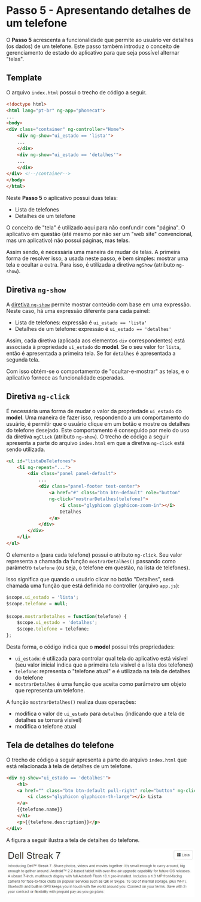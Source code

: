 # Passo 5 - Apresentando detalhes de um telefone

O **Passo 5** acrescenta a funcionalidade que permite ao usuário ver detalhes (os dados) de um telefone. Este passo também introduz o conceito de gerenciamento de estado do aplicativo para que seja possível alternar "telas".

## Template

O arquivo `index.html` possui o trecho de código a seguir.

```html
<!doctype html>
<html lang="pt-br" ng-app="phonecat">
...
<body>
<div class="container" ng-controller="Home">
    <div ng-show="ui_estado == 'lista'">
    ...
    </div>
    <div ng-show="ui_estado == 'detalhes'">
    ...
    </div>
</div> <!--/container-->
</body>
</html>
```

Neste **Passo 5** o aplicativo possui duas telas:
* Lista de telefones
* Detalhes de um telefone

O conceito de "tela" é utilizado aqui para não confundir com "página". O aplicativo em questão (até mesmo por não ser um "web site" convencional, mas um aplicativo) não possui páginas, mas telas. 

Assim sendo, é necessária uma maneira de mudar de telas. A primeira forma de resolver isso, a usada neste passo, é bem simples: mostrar uma tela e ocultar a outra. Para isso, é utilizada a diretiva `ngShow` (atributo `ng-show`).

## Diretiva `ng-show`

A [diretiva `ng-show`](../angularjs/ng-show-hide.md) permite mostrar conteúdo com base em uma expressão. Neste caso, há uma expressão diferente para cada painel:
* Lista de telefones: expressão é `ui_estado == 'lista'`
* Detalhes de um telefone: expressão é `ui_estado == 'detalhes'`

Assim, cada diretiva (aplicada aos elementos `div` correspondentes) está associada à propriedade `ui_estado` do **model**. Se o seu valor for `lista`, então é apresentada a primeira tela. Se for `detalhes` é apresentada a segunda tela.

Com isso obtém-se o comportamento de "ocultar-e-mostrar" as telas, e o aplicativo fornece as funcionalidade esperadas.

## Diretiva `ng-click`

É necessária uma forma de mudar o valor da propriedade `ui_estado` do **model**. Uma maneira de fazer isso, respondendo a um comportamento do usuário, é permitir que o usuário clique em um botão e mostre os detalhes do telefone desejado. Este comportamento é conseguido por meio do uso da diretiva `ngClick` (atributo `ng-show`). O trecho de código a seguir apresenta a parte do arquivo `index.html` em que a diretiva `ng-click` está sendo utilizada.

```html
<ul id="listaDeTelefones">
    <li ng-repeat="...">
        <div class="panel panel-default">
            ...
            <div class="panel-footer text-center">
                <a href="#" class="btn btn-default" role="button"
                ng-click="mostrarDetalhes(telefone)">
                    <i class="glyphicon glyphicon-zoom-in"></i>
                    Detalhes
                </a> 
            </div>
        </div>
    </li>
</ul>  
```

O elemento `a` (para cada telefone) possui o atributo `ng-click`. Seu valor representa a chamada da função `mostrarDetalhes()` passando como parâmetro `telefone` (ou seja, o telefone em questão, na lista de telefones).

Isso significa que quando o usuário clicar no botão "Detalhes", será chamada uma função que está definida no controller
 (arquivo `app.js`):

```javascript
$scope.ui_estado = 'lista';
$scope.telefone = null;

$scope.mostrarDetalhes = function(telefone) {
    $scope.ui_estado = 'detalhes';
    $scope.telefone = telefone;
};
```

Desta forma, o código indica que o **model** possui três propriedades:
* `ui_estado`: é utilizada para controlar qual tela do aplicativo está visível (seu valor inicial indica que a primeira tela visível é a lista dos telefones)
* `telefone`: representa o "telefone atual" e é utilizada na tela de detalhes do telefone
* `mostrarDetalhes` é uma função que aceita como parâmetro um objeto que representa um telefone.

A função `mostrarDetalhes()` realiza duas operações:
* modifica o valor de `ui_estado` para `detalhes` (indicando que a tela de detalhes se tornará visível)
* modifica o telefone atual

## Tela de detalhes do telefone

O trecho de código a seguir apresenta a parte do arquivo `index.html` que está relacionada à tela de detalhes de um telefone.

```html
<div ng-show="ui_estado == 'detalhes'">
    <h1>
    <a href="" class="btn btn-default pull-right" role="button" ng-click="mostrarLista()">
        <i class="glyphicon glyphicon-th-large"></i> Lista
    </a>
    {{telefone.name}}
    </h1>
    <p>{{telefone.description}}</p>
</div>
```

A figura a seguir ilustra a tela de detalhes do telefone.

![](passo-5-detalhes.jpg)


